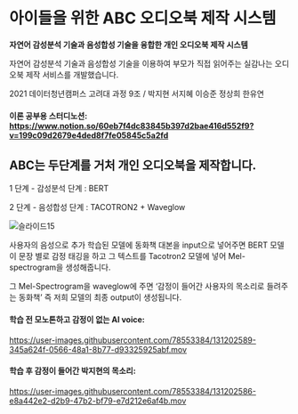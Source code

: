 





# 아이들을 위한 ABC 오디오북 제작 시스템

**자연어 감성분석 기술과 음성합성 기술을 융합한 개인 오디오북 제작 시스템**

자연어 감성분석 기술과 음성합성 기술을 이용하여 부모가 직접 읽어주는 실감나는 오디오북 제작 서비스를 개발했습니다.

2021 데이터청년캠퍼스 고려대 과정 9조 / 박지현 서지혜 이승준 정상희 한유연


#### 이론 공부용 스터디노션: <https://www.notion.so/60eb7f4dc83845b397d2bae416d552f9?v=199c09d2679e4ded8f7fe05845c5a2fd>




## ABC는 두단계를 거처 개인 오디오북을 제작합니다. 

1 단계 - 감성분석 단계 : BERT

2 단계 - 음성합성 단계 : TACOTRON2 + Waveglow

![슬라이드15](https://user-images.githubusercontent.com/78553384/131202212-62802bc7-e3ce-44e0-bfc2-63c929e376aa.PNG)

사용자의 음성으로 추가 학습된 모델에 동화책 대본을 input으로 넣어주면 BERT 모델이 문장 별로 감정 태깅을 하고 그 텍스트를 Tacotron2 모델에 넣어 Mel-spectrogram을 생성해줍니다. 

그 Mel-Spectrogram을 waveglow에 주면 ‘감정이 들어간 사용자의 목소리로 들려주는 동화책’ 즉 저희 모델의 최종 output이 생성됩니다. 



#### 학습 전 모노톤하고 감정이 없는 AI voice: 

https://user-images.githubusercontent.com/78553384/131202589-345a624f-0566-48a1-8b77-d93325925abf.mov



#### 학습 후 감정이 들어간 박지현의 목소리:

https://user-images.githubusercontent.com/78553384/131202586-e8a442e2-d2b9-47b2-bf79-e7d212e6af4b.mov







